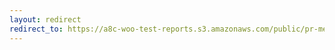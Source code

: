 ```yaml
---
layout: redirect
redirect_to: https://a8c-woo-test-reports.s3.amazonaws.com/public/pr-merge/40122/e2e/index.html
---
```

